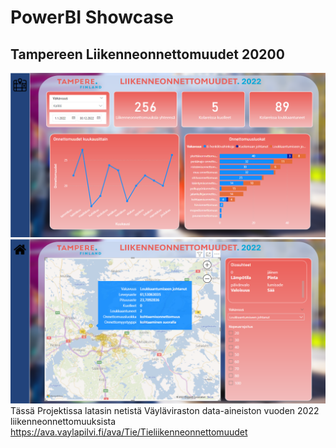 # PowerBI Showcase
## Tampereen Liikenneonnettomuudet 20200
![sivu1](/assets/images/Tampere1.png)
![sivu2](/assets/images/Tampere2.png)
<br/>
Tässä Projektissa latasin netistä Väyläviraston data-aineiston vuoden 2022 liikenneonnettomuuksista
<br/>
https://ava.vaylapilvi.fi/ava/Tie/Tieliikenneonnettomuudet
